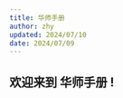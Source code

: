 ```yaml
---
title: 华师手册
author: zhy
updated: 2024/07/10
date: 2024/07/09
---
```


## 欢迎来到 **华师手册 !**

<!-- 主项目托管在 [vercel](https://vercel.com) -->

<script>
  // #758
  document.getElementsByClassName('md-nav__title')[1].click()
</script>